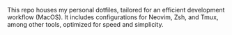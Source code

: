This repo houses my personal dotfiles, tailored for an efficient development workflow (MacOS). It includes configurations for Neovim, Zsh, and Tmux, among other tools, optimized for speed and simplicity.

